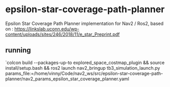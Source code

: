 # epsilon-star-coverage-path-planner
Epsilon Star Coverage Path Planner implementation for Nav2 / Ros2, based on : https://linkslab.uconn.edu/wp-content/uploads/sites/246/2018/11/e_star_Preprint.pdf

## running
`colcon build --packages-up-to explored_space_costmap_plugin && source install/setup.bash && ros2 launch nav2_bringup tb3_simulation_launch.py params_file:=/home/vinny/Code/nav2_ws/src/epsilon-star-coverage-path-planner/nav2_params_epsilon_star_coverage_planner.yaml
